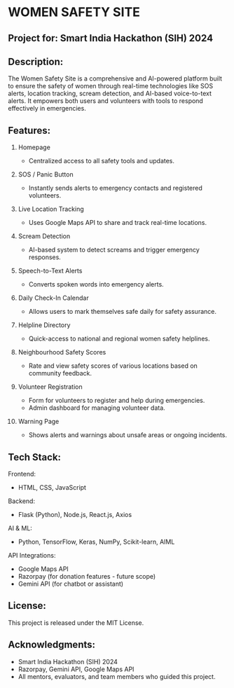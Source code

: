 WOMEN SAFETY SITE
===================

Project for: Smart India Hackathon (SIH) 2024
---------------------------------------------

Description:
-------------
The Women Safety Site is a comprehensive and AI-powered platform built to ensure the safety of women through real-time technologies like SOS alerts, location tracking, scream detection, and AI-based voice-to-text alerts. It empowers both users and volunteers with tools to respond effectively in emergencies.

Features:
----------
1. Homepage
   - Centralized access to all safety tools and updates.

2. SOS / Panic Button
   - Instantly sends alerts to emergency contacts and registered volunteers.

3. Live Location Tracking
   - Uses Google Maps API to share and track real-time locations.

4. Scream Detection
   - AI-based system to detect screams and trigger emergency responses.

5. Speech-to-Text Alerts
   - Converts spoken words into emergency alerts.

6. Daily Check-In Calendar
   - Allows users to mark themselves safe daily for safety assurance.

7. Helpline Directory
   - Quick-access to national and regional women safety helplines.

8. Neighbourhood Safety Scores
   - Rate and view safety scores of various locations based on community feedback.

9. Volunteer Registration
   - Form for volunteers to register and help during emergencies.
   - Admin dashboard for managing volunteer data.

10. Warning Page
    - Shows alerts and warnings about unsafe areas or ongoing incidents.

Tech Stack:
------------
Frontend:
- HTML, CSS, JavaScript

Backend:
- Flask (Python), Node.js, React.js, Axios

AI & ML:
- Python, TensorFlow, Keras, NumPy, Scikit-learn, AIML

API Integrations:
- Google Maps API
- Razorpay (for donation features - future scope)
- Gemini API (for chatbot or assistant)



License:
---------
This project is released under the MIT License.

Acknowledgments:
-----------------
- Smart India Hackathon (SIH) 2024
- Razorpay, Gemini API, Google Maps API
- All mentors, evaluators, and team members who guided this project.
